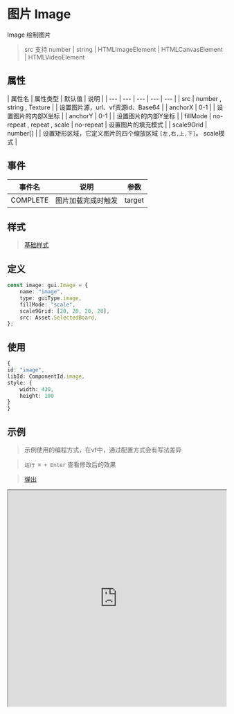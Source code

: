 # 图片 Image

Image 绘制图片

> src 支持 number | string | HTMLImageElement | HTMLCanvasElement | HTMLVideoElement 

## 属性

| 属性名 | 属性类型 | 默认值 | 说明 |
| --- | --- | --- | --- | --- |
| src | number , string , Texture |  | 设置图片源，url、vf资源id、Base64 |
| anchorX | 0-1 |  | 设置图片的内部X坐标 |
| anchorY | 0-1 |  | 设置图片的内部Y坐标 |
| fillMode | no-repeat , repeat , scale | no-repeat | 设置图片的填充模式 |
| scale9Grid | number[] |  | 设置矩形区域，它定义图片的四个缩放区域 `[左,右,上,下]`。 scale模式 |


## 事件

| 事件名  | 说明 | 参数 |
| --- | --- | --- |
|  COMPLETE | 图片加载完成时触发 | target |

## 样式

> [基础样式](/handbook/style.html#样式)

## 定义
``` ts
const image: gui.Image = {
    name: "image",
    type: guiType.image,
    fillMode: "scale",
    scale9Grid: [20, 20, 20, 20],
    src: Asset.SelectedBoard,
};
```

## 使用
``` ts
{
id: "image",
libId: ComponentId.image,
style: {
    width: 430,
    height: 100
}
}
```

## 示例

> 示例使用的编程方式，在vf中，通过配置方式会有写法差异

> `运行 ⌘ + Enter` 查看修改后的效果

> [弹出](https://vipkid-edu.github.io/vf-gui-docs/play/#example/TestImage)

<iframe src="https://vipkid-edu.github.io/vf-gui-docs/play/#example/TestImage" height="500" width="100%"></iframe>